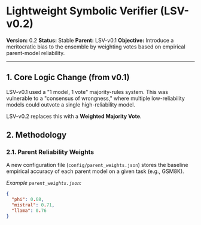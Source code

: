 # Lightweight Symbolic Verifier (LSV-v0.2)

**Version:** 0.2
**Status:** Stable
**Parent:** LSV-v0.1
**Objective:** Introduce a meritocratic bias to the ensemble by weighting votes based on empirical parent-model reliability.

---

## 1. Core Logic Change (from v0.1)

LSV-v0.1 used a "1 model, 1 vote" majority-rules system. This was vulnerable to a "consensus of wrongness," where multiple low-reliability models could outvote a single high-reliability model.

LSV-v0.2 replaces this with a **Weighted Majority Vote**.

## 2. Methodology

### 2.1. Parent Reliability Weights

A new configuration file (`config/parent_weights.json`) stores the baseline empirical accuracy of each parent model on a given task (e.g., GSM8K).

*Example `parent_weights.json`:*
```json
{
  "phi": 0.68,
  "mistral": 0.71,
  "llama": 0.76
}
